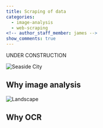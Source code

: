 ```yaml
---
title: Scraping of data
categories:
  - image-analysis
  - web-scraping
<!-- author_staff_member: james -->
show_comments: true
---
```


UNDER CONSTRUCTION

![Seaside City](https://unsplash.it/960/600?image=590)


## Why image analysis

![Landscape](https://unsplash.it/960/600?image=1043)

## Why OCR
